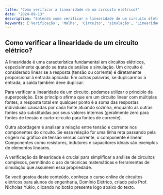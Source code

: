 ```yaml
---
title: "Como verificar a linearidade de um circuito elétrico?"
date: "2024-09-13"
description: "Entenda como verificar a linearidade de um circuito elétrico e a importância dessa característica na análise de circuitos."
keywords: ['Verificação', 'Malha', 'Circuito', 'simulação', 'Linearidade', 'Tensão', 'Exemplo']
---
```


## Como verificar a linearidade de um circuito elétrico?

A linearidade é uma característica fundamental em circuitos elétricos, especialmente quando se trata de análise e simulação. Um circuito é considerado linear se a resposta (tensão ou corrente) é diretamente proporcional à entrada aplicada. Em outras palavras, se duplicarmos a entrada, a saída também deve duplicar.

Para verificar a linearidade de um circuito, podemos utilizar o princípio da superposição. Este princípio afirma que em um circuito linear com múltiplas fontes, a resposta total em qualquer ponto é a soma das respostas individuais causadas por cada fonte atuando sozinha, enquanto as outras fontes são substituídas por seus valores internos (geralmente zero para fontes de tensão e curto-circuito para fontes de corrente).

Outra abordagem é analisar a relação entre tensão e corrente nos componentes do circuito. Se essa relação for uma linha reta passando pela origem no gráfico de tensão versus corrente, o componente é linear. Componentes como resistores, indutores e capacitores ideais são exemplos de elementos lineares.

A verificação da linearidade é crucial para simplificar a análise de circuitos complexos, permitindo o uso de técnicas matemáticas e ferramentas de simulação que assumem essa propriedade.

Se você gostou deste conteúdo, conheça o curso online de circuitos elétricos para alunos de engenharia, Domínio Elétrico, criado pelo Prof. Nicholas Yukio, clicando no botão presente logo abaixo do texto.